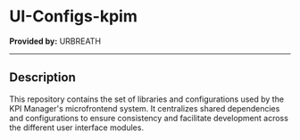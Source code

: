 # UI-Configs-kpim

**Provided by:** URBREATH

***

## Description

This repository contains the set of libraries and configurations used by the KPI Manager's microfrontend system. It centralizes shared dependencies and configurations to ensure consistency and facilitate development across the different user interface modules.
